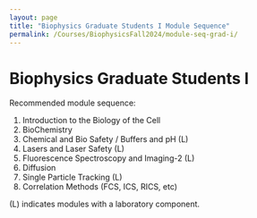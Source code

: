 ```yaml
---
layout: page
title: "Biophysics Graduate Students I Module Sequence"
permalink: /Courses/BiophysicsFall2024/module-seq-grad-i/
---
```


# Biophysics Graduate Students I

Recommended module sequence:

1. Introduction to the Biology of the Cell
2. BioChemistry
3. Chemical and Bio Safety / Buffers and pH (L)
4. Lasers and Laser Safety (L)
5. Fluorescence Spectroscopy and Imaging-2 (L)
6. Diffusion
7. Single Particle Tracking (L)
8. Correlation Methods (FCS, ICS, RICS, etc)

(L) indicates modules with a laboratory component.

